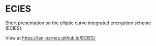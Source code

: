 # ECIES

Short presentation on the elliptic curve integrated encryption scheme (ECIES).

View at <https://ian-barnes.github.io/ECIES/>
